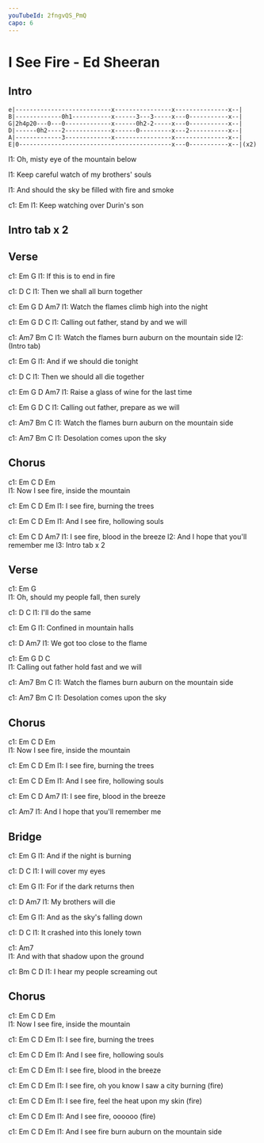 ```yaml
---
youTubeId: 2fngvQS_PmQ
capo: 6
---
```


# I See Fire - Ed Sheeran

## Intro

```
e|---------------------------x----------------x---------------x--|
B|-------------0h1-----------x------3---3-----x---0-----------x--|
G|2h4p20---0---0-------------x------0h2-2-----x---0-----------x--|
D|------0h2----2-------------x------0---------x---2-----------x--|  
A|-------------3-------------x----------------x---------------x--|
E|0-------------------------------------------x---0-----------x--|(x2)
```

l1: Oh, misty eye of the mountain below

l1: Keep careful watch of my brothers' souls

l1: And should the sky be filled with fire and smoke

c1:                            Em
l1: Keep watching over Durin's son

## Intro tab x 2

## Verse
c1:               Em     G
l1: If this is to end in fire

c1:               D        C
l1: Then we shall all burn together

c1:           Em           G    D        Am7
l1: Watch the flames climb high into the night

c1:         Em    G     D            C
l1: Calling out father, stand by and we will

c1:           Am7         Bm            C
l1: Watch the flames burn auburn on the mountain side
l2: (Intro tab)

c1:                  Em    G
l1: And if we should die tonight

c1:                D       C
l1: Then we should all die together

c1:         Em       G    D         Am7
l1: Raise a glass of wine   for the last time

c1:         Em    G     D          C
l1: Calling out father, prepare as we will

c1:           Am7         Bm            C
l1: Watch the flames burn auburn on the mountain side

c1:     Am7    Bm             C
l1: Desolation comes upon the sky

## Chorus
c1:           Em  C  D          Em          
l1: Now I see fire,  inside the mountain

c1:       Em  C  D           Em
l1: I see fire,  burning the trees 

c1:           Em  C  D         Em
l1: And I see fire,  hollowing souls

c1:       Em  C  D            Am7
l1: I see fire,  blood in the breeze
l2: And I hope that you'll remember me
l3: Intro tab x 2

## Verse
c1:               Em     G                
l1: Oh, should my people fall, then surely 

c1: D           C
l1: I'll do the same

c1:             Em       G
l1: Confined in mountain halls

c1:            D            Am7
l1: We got too close to the flame

c1:         Em     G   D             C     
l1: Calling out father hold fast and we will

c1:           Am7         Bm            C
l1: Watch the flames burn auburn on the mountain side

c1:     Am7    Bm             C
l1: Desolation comes upon the sky

## Chorus
c1:           Em  C  D          Em          
l1: Now I see fire,  inside the mountain

c1:       Em  C  D           Em
l1: I see fire,  burning the trees 

c1:           Em  C  D         Em
l1: And I see fire,  hollowing souls

c1:       Em  C  D            Am7
l1: I see fire,  blood in the breeze

c1:                                 Am7
l1: And I hope that you'll remember me

## Bridge
c1:            Em       G
l1: And if the night is burning

c1:        D        C
l1: I will cover my eyes

c1:            Em     G
l1: For if the dark returns then

c1:    D             Am7
l1: My brothers will die

c1:            Em            G
l1: And as the sky's falling down

c1:            D                C
l1: It crashed into this lonely town

c1:               Am7                   
l1: And with that shadow upon the ground

c1:   Bm      C                D
l1: I hear my people screaming out

## Chorus
c1:           Em  C  D          Em          
l1: Now I see fire,  inside the mountain

c1:       Em  C  D           Em
l1: I see fire,  burning the trees 

c1:           Em  C  D         Em
l1: And I see fire,  hollowing souls

c1:       Em  C  D            Em
l1: I see fire,  blood in the breeze

c1:       Em           C                 D        Em 
l1: I see fire, oh you know I saw a city burning (fire)

c1:       Em         C                D     Em
l1: I see fire, feel the heat upon my skin (fire)

c1:           Em   C       D  Em 
l1: And I see fire, oooooo (fire)

c1:           Em        C             D        Em
l1: And I see fire burn auburn on the mountain side
